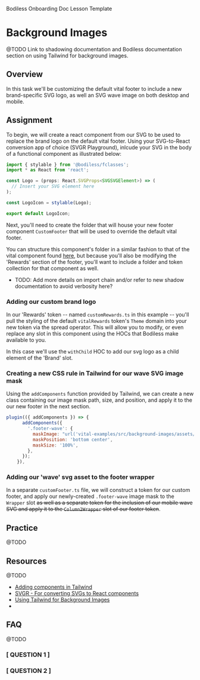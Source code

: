 Bodiless Onboarding Doc Lesson Template

# Background Images

<!-- OPENING NOTE & REMINDER TO THE DEVELOPERS:

    - The most important thing in these curriculum lessons is INFORMATION.
      - Do not worry about prettiness (e.g., formatting) or spelling/punctuation.
        The technical writer will take these and clean them up later.
    - Some tasks may not need to use all the sections listed below, and that is ok.
-->

<!-- INTRODUCTION

    Use this section to _introduce_ the topic/task.
    What this looks like may differ depending on the task.

    - Keep in mind that the next section is the "Overview," which will describe what you are doing,
      and why.
      So, this should set up the reader for what they'll read in the "Overview," and provide them
      with any necessary context.
    - For example, you could provide links to any resources necessary/beneficial to getting started.
    - Don't use an "Introduction" header — just roll into your intro.
-->

@TODO Link to shadowing documentation and Bodiless documentation section on using Tailwind for background images.

## Overview

<!-- Describe what you'll be doing in this task and why (if relevant). -->
In this task we'll be customizing the default vital footer to include a new brand-specific SVG logo, as well an SVG wave image on both desktop and mobile.

## Assignment

<!--
    Explain, using Bodiless terminology, how a developer should accomplish this task.

    - Feel free to reference other documents or examples.
      - If there aren't existing examples showcasing what you want, then provide some.
      - If there isn't documentation discussing a particular topic or detail that is relevant to
        your task, you may need to write it and add it to the appropriate location in documentation.
        - Ultimately, this curriculum should just be an onboarding tool, and all the _actual_
          documentation should live outside of this curriculum and be in its appropriate place. This
          curriculum can then link to any of that relevant documentation.
-->
To begin, we will create a react component from our SVG to be used to replace the brand logo on the default vital footer. Using your SVG-to-React conversion app of choice (SVGR Playground), inlcude your SVG in the body of a functional component as illustrated below:

```jsx
import { stylable } from '@bodiless/fclasses';
import * as React from 'react';

const Logo = (props: React.SVGProps<SVGSVGElement>) => (
  // Insert your SVG element here
);

const LogoIcon = stylable(Logo);

export default LogoIcon;

```

Next, you'll need to create the folder that will house your new footer component `CustomFooter` that will be used to override the default vital footer.

You can structure this component's folder in a similar fashion to that of the vital component found [here](packages/vital-layout/src/components/Footer), but because you'll also be modifying the 'Rewards' section of the footer, you'll want to include a folder and token collection for that component as well.

- TODO: Add more details on import chain and/or refer to new shadow documentation to avoid verbosity here?

### Adding our custom brand logo

In our 'Rewards' token -- named `customRewards.ts` in this example -- you'll pull the styling of the default `vitalRewards` token's `Theme` domain into your new token via the spread operator. This will allow you to modify, or even replace any slot in this component using the HOCs that Bodiless make available to you.

In this case we'll use the `withChild` HOC to add our svg logo as a child element of the 'Brand' slot.

### Creating a new CSS rule in Tailwind for our wave SVG image mask

Using the `addComponents` function provided by Tailwind, we can create a new class containing our image mask path, size, and position, and apply it to the our new footer in the next section.

```js
plugin(({ addComponents }) => {
      addComponents({
        '.footer-wave': {
          maskImage: "url('vital-examples/src/background-images/assets/images/desktopwave.svg')",
          maskPosition: 'bottom center',
          maskSize: '100%',
        },
      });
    }),

```

### Adding our 'wave' svg asset to the footer wrapper

In a separate `customFooter.ts` file, we will construct a token for our custom footer, and apply our newly-created `.footer-wave` image mask to the `Wrapper` slot ~~as well as a separate token for the inclusion of our mobile wave SVG and apply it to the `Column2Wrapper` slot of our footer token~~.

## Practice

@TODO

<!--
    Come up with a new task for the reader to perform that is similar in nature to the lesson they
    just completed, allowing them to practice what they've learned.
-->

## Resources

@TODO

- [Adding components in Tailwind](https://tailwindcss.com/docs/plugins#adding-components)
- [SVGR - For converting SVGs to React components](https://react-svgr.com/playground/)
- [Using Tailwind for Background Images](https://johnsonandjohnson.github.io/Bodiless-JS/#/Development/Guides/BuildingSites/TailwindGuide?id=using-tailwind-for-background-images)
-

<!--
    Link to any resources you found/used to help you accomplish this task.

    - Link to pages/sections within the Bodiless documentation or the API docs.

    TIP: When searching for resources in the Bodiless documentation, don't rely on the Docsify
         search; instead, use the search in VS Code.
-->

## FAQ

@TODO

<!--
    If you remember any of the questions you had when completing this task — or can think of any
    questions a new developer may have — document the Questions and Answers here.
-->

### [ QUESTION 1 ]

<!-- Answer to QUESTION 1 -->

### [ QUESTION 2 ]

<!-- Answer to QUESTION 2 -->
